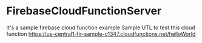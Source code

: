 # FirebaseCloudFunctionServer
It's a sample firebase cloud function example
Sample UTL to test this cloud function 
https://us-central1-fir-sample-c1347.cloudfunctions.net/helloWorld
